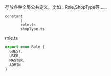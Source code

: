 存放各种全局公共定义，比如：Role,ShopType等......

```
constant
       |
       role.ts
       shopType.ts
```
role.ts
```ts
export enum Role {
  GUEST,
  USER,
  MASTER,
  ADMIN
}
```